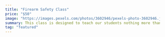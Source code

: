 ```yaml
---
title: "Firearm Safety Class"
price: "$50"
image: "https://images.pexels.com/photos/3602946/pexels-photo-3602946.jpeg?auto=compress&cs=tinysrgb&dpr=2&h=750&w=1260"
summary: This class is designed to teach our students nothing more than how to operate a firearm at home as well as the public range safely.  Tactical 360 A.C.T focus on firearms safety rules, machanical
tag: "featured"
---
```



<!--stackedit_data:
eyJoaXN0b3J5IjpbMzM1MTEwNTkxLC00OTU5OTI4ODBdfQ==
-->